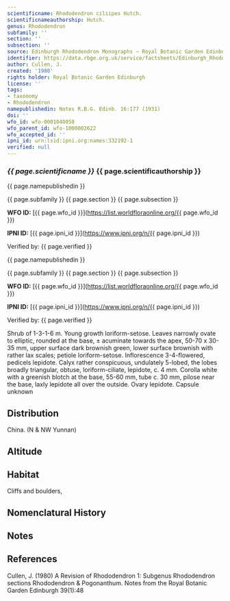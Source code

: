 ```yaml
---
scientificname: Rhododendron ciliipes Hutch.
scientificnameauthorship: Hutch.
genus: Rhododendron
subfamily: ''
section: ''
subsection: ''
source: Edinburgh Rhododendron Monographs – Royal Botanic Garden Edinburgh
identifier: https://data.rbge.org.uk/service/factsheets/Edinburgh_Rhododendron_Monographs.xhtml
author: Cullen, J.
created: '1980'
rights holder: Royal Botanic Garden Edinburgh
license: ''
tags:
- taxonomy
- Rhododendron
namepublishedin: Notes R.B.G. Edinb. 16:177 (1931)
doi: ''
wfo_id: wfo-0001048058
wfo_parent_id: wfo-1000002622
wfo_accepted_id: ''
ipni_id: urn:lsid:ipni.org:names:332192-1
verified: null
---
```

### _{{ page.scientificname }}_ {{ page.scientificauthorship }}
 {{ page.namepublishedin }}

{{ page.subfamily }} {{ page.section }} {{ page.subsection }}

**WFO ID:** [{{ page.wfo_id }}](https://list.worldfloraonline.org/{{ page.wfo_id }})

**IPNI ID:** [{{ page.ipni_id }}](https://www.ipni.org/n/{{ page.ipni_id }})

Verified by: {{ page.verified }}

 {{ page.namepublishedin }}

{{ page.subfamily }} {{ page.section }} {{ page.subsection }}

**WFO ID:** [{{ page.wfo_id }}](https://list.worldfloraonline.org/{{ page.wfo_id }})

**IPNI ID:** [{{ page.ipni_id }}](https://www.ipni.org/n/{{ page.ipni_id }})

Verified by: {{ page.verified }}



Shrub of 1-3-1-6 m. Young growth loriform-setose. Leaves narrowly ovate to elliptic, rounded at the base, ± acuminate towards the apex, 50-70 x 30-35 mm, upper surface dark brownish green, lower surface brownish with rather lax scales; petiole loriform-setose. Inflorescence 3-4-flowered, pedicels lepidote. Calyx rather conspicuous, undulately 5-lobed, the lobes broadly triangular, obtuse, loriform-ciliate, lepidote, c. 4 mm. Corolla white with a greenish blotch at the base, 55-60 mm, tube c. 30 mm, pilose near the base, laxly lepidote all over the outside. Ovary lepidote. Capsule unknown

## Distribution
China. (N & NW Yunnan)

## Altitude


## Habitat
Cliffs and boulders,

## Nomenclatural History

                       
## Notes


## References

Cullen, J. (1980) A Revision of Rhododendron 1: Subgenus Rhododendron sections Rhododendron & Pogonanthum. Notes from the Royal Botanic Garden Edinburgh 39(1):48
